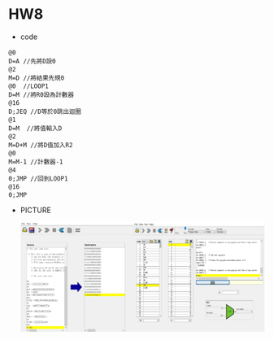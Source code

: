 # HW8

* code
```
@0
D=A //先將D設0
@2  
M=D //將結果先規0
@0  //LOOP1
D=M //將R0設為計數器
@16
D;JEQ //D等於0跳出迴圈
@1
D=M  //將值輸入D
@2
M=D+M //將D值加入R2
@0
M=M-1 //計數器-1
@4  
0;JMP //回到LOOP1
@16
0;JMP
```
* PICTURE

    <img src="計算機/hw8.jpg" >